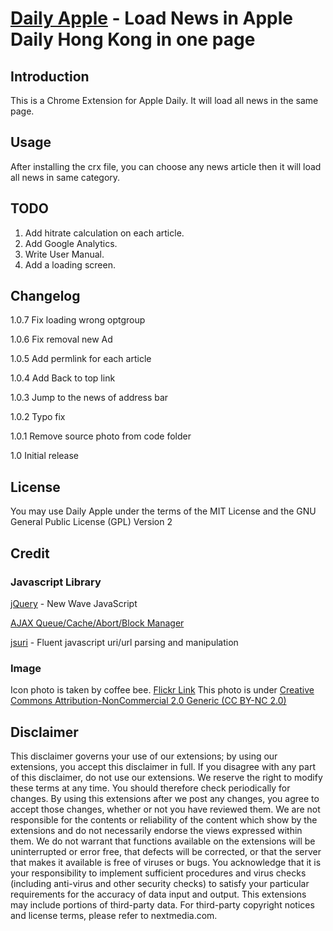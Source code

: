 [Daily Apple](http://linc01n.github.com/Daily-Apple/) - Load News in Apple Daily Hong Kong in one page
============================================================

Introduction
------------

This is a Chrome Extension for Apple Daily. It will load all news in the same page.

Usage
-----

After installing the crx file, you can choose any news article then it will load all news in same category.

TODO
----

1. Add hitrate calculation on each article.
2. Add Google Analytics.
3. Write User Manual.
4. Add a loading screen.

Changelog
---------

1.0.7		Fix loading wrong optgroup

1.0.6		Fix removal new Ad

1.0.5		Add permlink for each article

1.0.4		Add Back to top link

1.0.3       Jump to the news of address bar

1.0.2       Typo fix

1.0.1       Remove source photo from code folder

1.0         Initial release

License
-------

You may use Daily Apple under the terms of the MIT License and the GNU General Public License (GPL) Version 2

Credit
------

### Javascript Library

[jQuery](http://jquery.com/) - New Wave JavaScript

[AJAX Queue/Cache/Abort/Block Manager](http://www.protofunc.com/scripts/jquery/ajaxManager/)

[jsuri](http://code.google.com/p/jsuri/) - Fluent javascript uri/url parsing and manipulation

### Image
Icon photo is taken by coffee bee.
[Flickr Link](http://www.flickr.com/photos/coffee_bee/4042343280/)
This photo is under [Creative Commons Attribution-NonCommercial 2.0 Generic (CC BY-NC 2.0)](http://creativecommons.org/licenses/by-nc/2.0/)

Disclaimer
----------
This disclaimer governs your use of our extensions; by using our extensions, you accept this disclaimer in full. If you disagree with any part of this disclaimer, do not use our extensions. We reserve the right to modify these terms at any time. You should therefore check periodically for changes. By using this extensions after we post any changes, you agree to accept those changes, whether or not you have reviewed them. 
We are not responsible for the contents or reliability of the content which show by the extensions and do not necessarily endorse the views expressed within them. 
We do not warrant that functions available on the extensions will be uninterrupted or error free, that defects will be corrected, or that the server that makes it available is free of viruses or bugs. You acknowledge that it is your responsibility to implement sufficient procedures and virus checks (including anti-virus and other security checks) to satisfy your particular requirements for the accuracy of data input and output. 
This extensions may include portions of third-party data. For third-party copyright notices and license terms, please refer to nextmedia.com. 